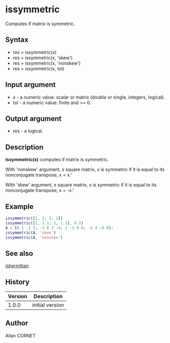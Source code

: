 # issymmetric

Computes if matrix is symmetric.

## Syntax

- res = issymmetric(x)
- res = issymmetric(x, 'skew')
- res = issymmetric(x, 'nonskew')
- res = issymmetric(x, tol)

## Input argument

- x - a numeric value: scalar or matrix (double or single, integers, logical).
- tol - a numeric value: finite and >= 0.

## Output argument

- res - a logical.

## Description

  <p><b>issymmetric(x)</b> computes if matrix is symmetric.</p>
  <p>With 'nonskew' argument, x square matrix, x is symmetric if it is equal to its nonconjugate transpose, x = x.'</p>
  <p>With 'skew' argument, x square matrix, x is symmetric if it is equal to its nonconjugate transpose, x = -x.'</p>

## Example

```matlab
issymmetric([1, 2; 2, 1])
issymmetric([1, 2.1; 2, 1.1], 0.2)
A = [0 1 -2 5; -1 0 3 -4; 2 -3 0 6; -5 4 -6 0];
issymmetric(A, 'skew')
issymmetric(A, 'nonskew')
```

## See also

[ishermitian](ishermitian.md).

## History

| Version | Description     |
| ------- | --------------- |
| 1.0.0   | initial version |

## Author

Allan CORNET
